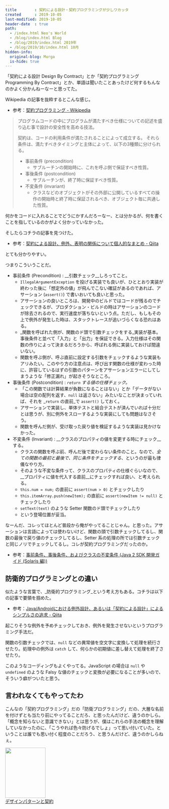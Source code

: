 ```yaml
---
title        : 契約による設計・契約プログラミングが少しワカッタ
created      : 2019-10-05
last-modified: 2019-10-05
header-date  : true
path:
  - /index.html Neo's World
  - /blog/index.html Blog
  - /blog/2019/index.html 2019年
  - /blog/2019/10/index.html 10月
hidden-info:
  original-blog: Murga
  is-hide: true
---
```


「契約による設計 Design By Contract」とか「契約プログラミング Programming By Contract」とか、単語は聞いたことあったけど何するもんなのかよく分かんねーなーと思ってた。

Wikipedia の記事を抜粋するとこんな感じ。

- 参考：[契約プログラミング - Wikipedia](https://ja.wikipedia.org/wiki/%E5%A5%91%E7%B4%84%E3%83%97%E3%83%AD%E3%82%B0%E3%83%A9%E3%83%9F%E3%83%B3%E3%82%B0)

> プログラムコードの中にプログラムが満たすべき仕様についての記述を盛り込む事で設計の安全性を高める技法。
> 
> 契約は、コードの利用条件が満たされることによって成立する。 それら条件は、満たすべきタイミングと主体によって、以下の3種類に分けられる。
> 
> - 事前条件 (precondition)
>   - サブルーチンの開始時に、これを呼ぶ側で保証すべき性質。
> - 事後条件 (postcondition)
>   - サブルーチンが、終了時に保証すべき性質。
> - 不変条件 (invariant)
>   - クラスなどのオブジェクトがその外部に公開しているすべての操作の開始時と終了時に保証されるべき、オブジェクト毎に共通した性質。

何かをコードに入れることでどうにかすんだろーなー、とは分かるが、何を書くことを指しているのかがよく分かっていなかった。

そしたらコチラの記事を見つけた。

- 参考：[契約による設計、例外、表明の関係について個人的なまとめ - Qiita](https://qiita.com/hiko1129/items/f312212070716f672ff6)

とても分かりやすい。

つまりこういうことだ。

- 事前条件 (Precondition) : __引数チェック__しろってこと。
  - `IllegalArgumentException` を投げる実装でも良いが、ひととおり実装が終わった後に「想定外の値」が飛んでこない確証があるのであれば、アサーション (`assert()`) で書いおいても良いと思った。
  - アサーションの良いところは、開発中のビルドではコードが残るのでチェックできるが、プロダクション・ビルドの時はアサーションのコードが除去されるので、実行速度が落ちないという点。ただし、もしもその上で例外が発生した時は、スタックトレースが追いづらくなる恐れはある。
  - _関数を呼ばれた側が、関数のド頭で引数チェックをする_実装が基本。事後条件と並べて「入力」と「出力」を保証できる。入力仕様はその関数の作りによって決まるだろうから、呼ばれる側に実装しておけば間違いない。
  - 関数を呼ぶ側が、呼ぶ直前に設定する引数をチェックするような実装もアリみたい。このやり方の注意点は、呼び出す関数の仕様が変わった時に、許容しているはずの引数のパターンをアサーションエラーにしてしまうような「修正漏れ」が起きそうなところ。
- 事後条件 (Postcondition) : _`return` する値の仕様チェック。_
  - 「この関数では計算結果が負数になることはない」とか「データがない場合は空の配列を返す、`null` は返さない」みたいなことが決まっていれば、それを _`return` の直前_で `assert()` しておく。
  - アサーションで実装し、単体テストと結合テストが済んでいれば十分だとは思うが、別に例外をスローするような実装にしても問題はなさそう。
  - 関数を呼んだ側が、受け取った戻り値を検証するような実装は見かけなかった。
- 不変条件 (Invariant) : __クラスのプロパティの値を変更する時にチェック__する。
  - クラスの関数を呼ぶ前、呼んだ後で変わらない条件のこと。なので、_全ての関数の最初と最後で、同じ条件をチェックする_、というのが最も律儀なやり方。
  - そのような不変な条件って、クラスのプロパティの仕様ぐらいなので、__プロパティに値を代入する直前__にチェックすれば良い、と考えられる。
  - `this.num = num;` の直前に `assert(num > 0)` とチェックしたり
  - `this.itemArray.push(newItem);` の直前に `assert(newItem != null)` とチェックしたり
  - `setText(text)` のような Setter 関数のド頭でチェックしたり
  - という登場位置が妥当。

なーんだ、コレってほとんど普段から俺がやってることじゃん。と思った。アサーションは言語によっては使わないけど、関数の頭で引数チェックしてるし、関数の最後で戻り値のチェックしてるし、Setter 系の処理の所では引数チェックと同じノリでチェックしてるし。コレが契約プログラミングだったのか。

- 参考：[事前条件、事後条件、およびクラスの不変条件 (Java 2 SDK 開発ガイド (Solaris 編))](https://docs.oracle.com/cd/E19683-01/816-3973/assert-13/index.html)

## 防衛的プログラミングとの違い

似たような言葉で、_防衛的プログラミング_という考え方もある。コチラは以下の記事で要領を掴めた。

- 参考：[Java/Androidにおける例外設計、あるいは「契約による設計」によるシンプルさの追求 - Qiita](https://qiita.com/yuya_presto/items/3b651d6b0cf38f77e933)

起こりそうな例外を予めチェックしておき、例外を発生させないというプログラミング手法だ。

関数の引数チェックでは、`null` などの異常値を空文字に変換して処理を続行させたり。処理中の例外は `catch` して、何らかの初期値に差し替えて処理を終了させたり。

このようなコーディングもよくやってる。JavaScript の場合は `null` や `undefined` のような Falsy な値のチェックと変換が必要になることが多いので、そういう癖がついたと思う。

## 言われなくてもやってたわ

こんなの「契約プログラミング」だの「防衛プログラミング」だの、大層な名前を付けずとも当たり前にやってることだろ、と思ったんだけど、違うのかしら。「概念を知らないと意識できない」とは思うが、僕はこれらの手法の概念を理解していなかったのに、「こうやれば色々防げるでしょ」って思い付いていた。ということは誰でも思い付く程度のことだろう、と思うんだけど、違うのかしらねぇ。

<div class="ad-amazon">
  <div class="ad-amazon-image">
    <a href="https://www.amazon.co.jp/dp/4894715384?tag=neos21-22&amp;linkCode=osi&amp;th=1&amp;psc=1">
      <img src="https://m.media-amazon.com/images/I/51YBPJWHERL._SL160_.jpg" width="128" height="160">
    </a>
  </div>
  <div class="ad-amazon-info">
    <div class="ad-amazon-title">
      <a href="https://www.amazon.co.jp/dp/4894715384?tag=neos21-22&amp;linkCode=osi&amp;th=1&amp;psc=1">デザインパターンと契約</a>
    </div>
  </div>
</div>
